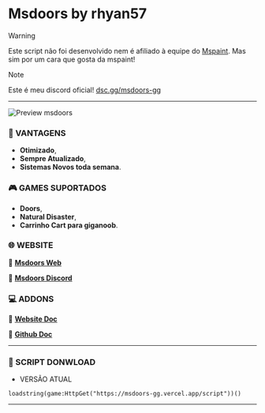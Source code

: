 # **Msdoors by rhyan57**

> [!WARNING]
> Este script não foi desenvolvido nem é afiliado à equipe do [Mspaint](https://mspaint.cc/). Mas sim por um cara que gosta da mspaint!

> [!NOTE]
> Este é meu discord oficial!
> [dsc.gg/msdoors-gg](https://dsc.gg/msdoors-gg)

---

![Preview msdoors](https://raw.githubusercontent.com/RhyanXG7/host-de-imagens/refs/heads/BetterStar/imagens-Host/Novo%20projeto%206%20%5B2C6A615%5D.png)

### **📍 VANTAGENS**
- **Otimizado**,
- **Sempre Atualizado**,
- **Sistemas Novos toda semana**.

### **🎮 GAMES SUPORTADOS**
- **Doors**,
- **Natural Disaster**,
- **Carrinho Cart para giganoob**.

### **🌐 WEBSITE**
📍 [ **Msdoors Web**](https://msdoors-gg.vercel.app/)

📍 [ **Msdoors Discord**](https://dsc.gg/Msdoors-gg)


### **💻 ADDONS**
📌 [ **Website Doc** ](https://msdoors.vercel.app/addons)

📌 [ **Github Doc** ](https://github.com/Sc-Rhyan57/MsAddons/tree/main)

---

### **📂 SCRIPT DONWLOAD**
- VERSÃO ATUAL
```luau
loadstring(game:HttpGet("https://msdoors-gg.vercel.app/script"))()
```
---
